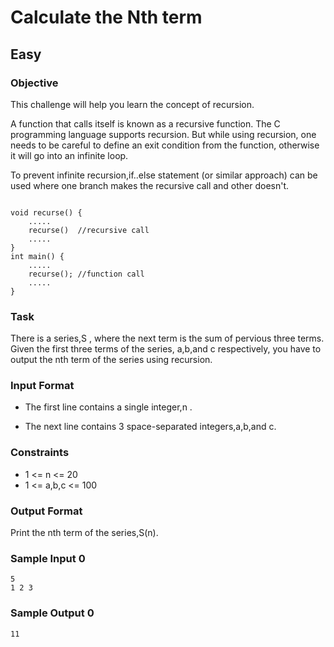 # Calculate the Nth term
## Easy

### Objective
This challenge will help you learn the concept of recursion.

A function that calls itself is known as a recursive function. The C programming language supports recursion. But while using recursion, one needs to be careful to define an exit condition from the function, otherwise it will go into an infinite loop.

To prevent infinite recursion,if..else  statement (or similar approach) can be used where one branch makes the recursive call and other doesn't.
```

void recurse() {
    .....
    recurse()  //recursive call
    .....
}
int main() {
    .....
    recurse(); //function call
    .....
}
```
### Task

There is a series,S , where the next term is the sum of pervious three terms. Given the first three terms of the series, a,b,and c respectively, you have to output the nth term of the series using recursion.

### Input Format

- The first line contains a single integer,n .

- The next line contains 3 space-separated integers,a,b,and c.

### Constraints
- 1 <= n <= 20 
- 1 <= a,b,c <= 100 

### Output Format

Print the nth term of the series,S(n).
### Sample Input 0
```
5
1 2 3
```
### Sample Output 0
```
11
```